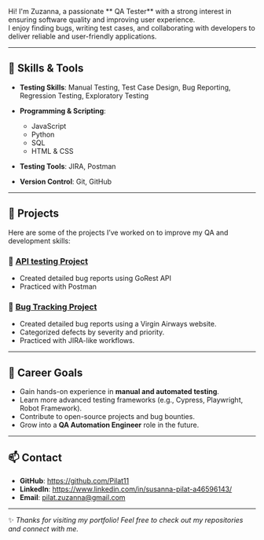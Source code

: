 Hi! I'm Zuzanna, a passionate ** QA Tester** with a strong interest in ensuring software quality and improving user experience.  
I enjoy finding bugs, writing test cases, and collaborating with developers to deliver reliable and user-friendly applications.  

---

## 🧰 Skills & Tools

- **Testing Skills**: Manual Testing, Test Case Design, Bug Reporting, Regression Testing, Exploratory Testing  
- **Programming & Scripting**:  
  - JavaScript  
  - Python  
  - SQL  
  - HTML & CSS  
 
- **Testing Tools**: JIRA, Postman
- **Version Control**: Git, GitHub  

---

## 📂 Projects

Here are some of the projects I’ve worked on to improve my QA and development skills:

### 🔎 [API testing Project](https://github.com/Pilat11/QAPortfolio/tree/main/GoRest_API)
- Created detailed bug reports using GoRest API
- Practiced with Postman

### 🔎 [Bug Tracking Project](https://github.com/Pilat11/QAPortfolio/tree/main/Virgin_Airways)
- Created detailed bug reports using a Virgin Airways website.  
- Categorized defects by severity and priority.  
- Practiced with JIRA-like workflows.  

  

---

## 🎯 Career Goals

- Gain hands-on experience in **manual and automated testing**.  
- Learn more advanced testing frameworks (e.g., Cypress, Playwright, Robot Framework).  
- Contribute to open-source projects and bug bounties.  
- Grow into a **QA Automation Engineer** role in the future.  

---

## 📫 Contact

- **GitHub**: https://github.com/Pilat11  
- **LinkedIn**:  https://www.linkedin.com/in/susanna-pilat-a46596143/
- **Email**: pilat.zuzanna@gmail.com

---

✨ *Thanks for visiting my portfolio! Feel free to check out my repositories and connect with me.*

